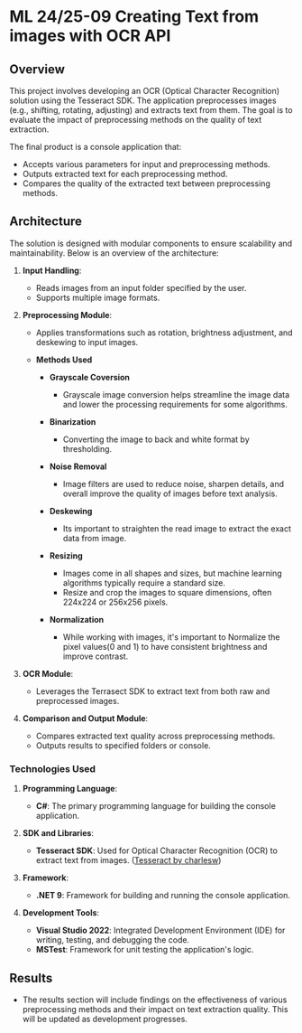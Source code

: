 # ML 24/25-09 Creating Text from images with OCR API

## Overview

This project involves developing an OCR (Optical Character Recognition) solution using the Tesseract SDK. The application preprocesses images (e.g., shifting, rotating, adjusting) and extracts text from them. The goal is to evaluate the impact of preprocessing methods on the quality of text extraction.

The final product is a console application that:

- Accepts various parameters for input and preprocessing methods.
- Outputs extracted text for each preprocessing method.
- Compares the quality of the extracted text between preprocessing methods.

## Architecture

The solution is designed with modular components to ensure scalability and maintainability. Below is an overview of the architecture:

1. **Input Handling**:

   - Reads images from an input folder specified by the user.
   - Supports multiple image formats.

2. **Preprocessing Module**:

   - Applies transformations such as rotation, brightness adjustment, and deskewing to input images.

   - **Methods Used**

     * **Grayscale Coversion**

       * Grayscale image conversion helps streamline the image data and lower the processing requirements for some algorithms.

     * **Binarization**

       * Converting the image to back and white format by thresholding.

     * **Noise Removal**

       * Image filters are used to reduce noise, sharpen details, and overall improve the quality of images before text analysis.

     * **Deskewing**

       * Its important to straighten the read image to extract the exact data from image.

     * **Resizing**

       * Images come in all shapes and sizes, but machine learning algorithms typically require a standard size.
       * Resize and crop the images to square dimensions, often 224x224 or 256x256 pixels.

     * **Normalization**

       * While working with images, it's important to Normalize the pixel values(0 and 1) to have consistent brightness and improve contrast.

3. **OCR Module**:

   - Leverages the Terrasect SDK to extract text from both raw and preprocessed images.

4. **Comparison and Output Module**:
   - Compares extracted text quality across preprocessing methods.
   - Outputs results to specified folders or console.

### Technologies Used

1. **Programming Language**:

   - **C#**: The primary programming language for building the console application.

2. **SDK and Libraries**:

   - **Tesseract SDK**: Used for Optical Character Recognition (OCR) to extract text from images. ([Tesseract by charlesw](https://www.nuget.org/packages/tesseract/))

3. **Framework**:

   - **.NET 9**: Framework for building and running the console application.

4. **Development Tools**:
   - **Visual Studio 2022**: Integrated Development Environment (IDE) for writing, testing, and debugging the code.
   - **MSTest**: Framework for unit testing the application's logic.


## Results
- The results section will include findings on the effectiveness of various preprocessing methods and their impact on text extraction quality. This will be updated as development progresses.



